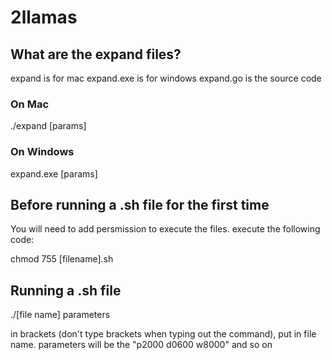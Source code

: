 # 2llamas

## What are the expand files?
expand is for mac
expand.exe is for windows
expand.go is the source code

### On Mac
./expand [params]

### On Windows
expand.exe [params]

## Before running a .sh file for the first time
You will need to add persmission to execute the files. execute the
following code:

chmod 755 [filename].sh
## Running a .sh file

./[file name] parameters

in brackets (don't type brackets when typing out the command), put in
file name. parameters will be the "p2000 d0600 w8000" and so on
